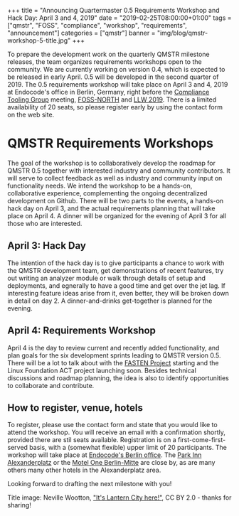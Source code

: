 +++
title = "Announcing Quartermaster 0.5 Requirements Workshop and Hack Day: April 3 and 4, 2019"
date = "2019-02-25T08:00:00+01:00"
tags = ["qmstr", "FOSS", "compliance", "workshop", "requirements", "announcement"]
categories = ["qmstr"]
banner = "img/blog/qmstr-workshop-5-title.jpg"
+++

To prepare the development work on the quarterly QMSTR milestone
releases, the team organizes requirements workshops open to the
community. We are currently working on version 0.4, which is expected
to be released in early April. 0.5 will be developed in the second
quarter of 2019. The 0.5 requirements workshop will take place on
April 3 and 4, 2019 at Endocode's office in Berlin, Germany, right
before the [Compliance Tooling
Group](https://github.com/Open-Source-Compliance/Sharing-creates-value)
meeting, [FOSS-NORTH](https://foss-north.se/2019/) and [LLW
2019](https://fsfe.org/activities/ftf/legal-conference.en.html). There
is a limited availability of 20 seats, so please register early by
using the contact form on the web site.

<!--more-->

# QMSTR Requirements Workshops

The goal of the workshop is to collaboratively develop the roadmap for
QMSTR 0.5 together with interested industry and community
contributors. It will serve to collect feedback as well as industry
and community input on functionality needs. We intend the workshop to
be a hands-on, collaborative experience, complementing the ongoing
decentralized development on Github. There will be two parts to the
events, a hands-on hack day on April 3, and the actual requirements
planning that will take place on April 4. A dinner will be organized
for the evening of April 3 for all those who are interested.

## April 3: Hack Day

The intention of the hack day is to give participants a chance to work
with the QMSTR development team, get demonstrations of recent
features, try out writing an analyzer module or walk through details
of setup and deployments, and egnerally to have a good time and get
over the jet lag. If interesting feature ideas arise from it, even
better, they will be broken down in detail on day 2. A
dinner-and-drinks get-together is planned for the evening.

## April 4: Requirements Workshop

April 4 is the day to review current and recently added functionality,
and plan goals for the six development sprints leading to QMSTR
version 0.5. There will be a lot to talk about with the [FASTEN
Project](https://www.fasten-project.eu/) starting and the Linux
Foundation ACT project launching soon. Besides technical discussions
and roadmap planning, the idea is also to identify opportunities to
collaborate and contribute.

## How to register, venue, hotels

To register, please use the contact form and state that you would like
to attend the workshop. You will receive an email with a confirmation
shortly, provided there are stil seats available. Registration is on a
first-come-first-served basis, with a (somewhat flexible) upper limit
of 20 participants. The workshop will take place at [Endocode's Berlin
office](https://endocode.com/about/). The [Park Inn
Alexanderplatz](https://www.parkinn.com/hotel-berlin) or the [Motel
One
Berlin-Mitte](https://www.motel-one.com/en/hotels/berlin/hotel-berlin-mitte/)
are close by, as are many others many other hotels in the
Alexanderplatz area.

Looking forward to drafting the next milestone with you!

Title image: Neville Wootton, ["It's Lantern City here!"](https://www.flickr.com/photos/nevillewootton/33263496771), CC BY 2.0 - thanks for sharing!
